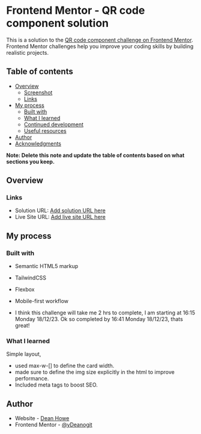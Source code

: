 # Frontend Mentor - QR code component solution

This is a solution to the [QR code component challenge on Frontend Mentor](https://www.frontendmentor.io/challenges/qr-code-component-iux_sIO_H). Frontend Mentor challenges help you improve your coding skills by building realistic projects.

## Table of contents

- [Overview](#overview)
  - [Screenshot](#screenshot)
  - [Links](#links)
- [My process](#my-process)
  - [Built with](#built-with)
  - [What I learned](#what-i-learned)
  - [Continued development](#continued-development)
  - [Useful resources](#useful-resources)
- [Author](#author)
- [Acknowledgments](#acknowledgments)

**Note: Delete this note and update the table of contents based on what sections you keep.**

## Overview

### Links

- Solution URL: [Add solution URL here](https://your-solution-url.com)
- Live Site URL: [Add live site URL here](https://your-live-site-url.com)

## My process

### Built with

- Semantic HTML5 markup
- TailwindCSS
- Flexbox
- Mobile-first workflow

- I think this challenge will take me 2 hrs to complete, I am starting at 16:15 Monday 18/12/23. Ok so completed by 16:41 Monday 18/12/23, thats great!

### What I learned

Simple layout,

- used max-w-[] to define the card width.
- made sure to define the img size explicitly in the html to improve performance.
- Included meta tags to boost SEO.

## Author

- Website - [Dean Howe](https://www.deanhowe.dev)
- Frontend Mentor - [@yDeanogit](https://www.frontendmentor.io/profile/Deanogit)
